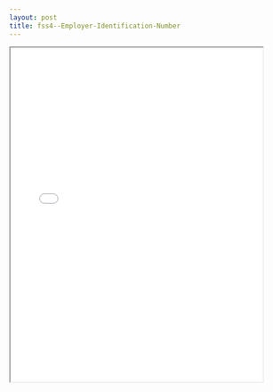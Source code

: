```yaml
---
layout: post
title: fss4--Employer-Identification-Number
---
```


<div class="pdf-container">
<iframe src="/ea//_pdf-2-md/fss4--Employer-Identification-Number.pdf" height="600" width="90%" allowFullScreen="true"></iframe>
</div>

